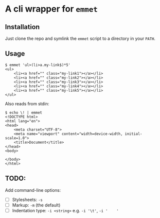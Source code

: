# A cli wrapper for `emmet`

## Installation

Just clone the repo and symlink the `emmet` script to a directory in your
`PATH`.

## Usage

```
$ emmet 'ul>(li>a.my-link$)*5'
<ul>
    <li><a href="" class="my-link1"></a></li>
    <li><a href="" class="my-link2"></a></li>
    <li><a href="" class="my-link3"></a></li>
    <li><a href="" class="my-link4"></a></li>
    <li><a href="" class="my-link5"></a></li>
</ul>
```

Also reads from stdin:
```
$ echo \! | emmet
<!DOCTYPE html>
<html lang="en">
<head>
    <meta charset="UTF-8">
    <meta name="viewport" content="width=device-width, initial-scale=1.0">
    <title>Document</title>
</head>
<body>
	
</body>
</html>
```

## TODO:

Add command-line options:

- [ ] Stylesheets: `-s`
- [ ] Markup: `-m` (the default)
- [ ] Indentation type: `-i <string>` e.g. `-i '\t'`, `-i '    '`
